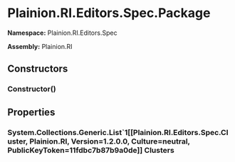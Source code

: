 
# Plainion.RI.Editors.Spec.Package

**Namespace:** Plainion.RI.Editors.Spec

**Assembly:** Plainion.RI


## Constructors

### Constructor()


## Properties

### System.Collections.Generic.List`1[[Plainion.RI.Editors.Spec.Cluster, Plainion.RI, Version=1.2.0.0, Culture=neutral, PublicKeyToken=11fdbc7b87b9a0de]] Clusters
